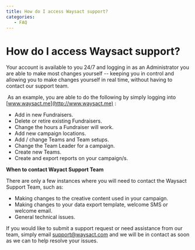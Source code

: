 ```yaml
---
title: How do I access Waysact support?
categories:
   - FAQ
---
```

# How do I access Waysact support?

Your account is available to you 24/7 and logging in as an Administrator
you are able to make most changes yourself -- keeping you in control and
allowing you to make changes yourself in real time, without having to
contact our support team.

 As an example, you are able to do the following by simply logging into
[www.waysact.me](http://www.waysact.me) :

-   Add in new Fundraisers.
-   Delete or retire existing Fundraisers.
-   Change the hours a Fundraiser will work.
-   Add new campaign locations.
-   Add / change Teams and Team setups.
-   Change the Team Leader for a campaign.
-   Create new Teams. 
-   Create and export reports on your campaign/s. 

**When to contact Wayact Support Team**

There are only a few instances where you will need to contact the
Waysact Support Team, such as:

-   Making changes to the creative content used in your campaign.
-   Making changes to your data export template, welcome SMS or welcome
    email.
-   General technical issues.

If you would like to submit a support request or need assistance from
our team, simply email
[support@waysact.com](mailto:support@waysact.com) and we will be in contact as soon as we can to help resolve your issues.
